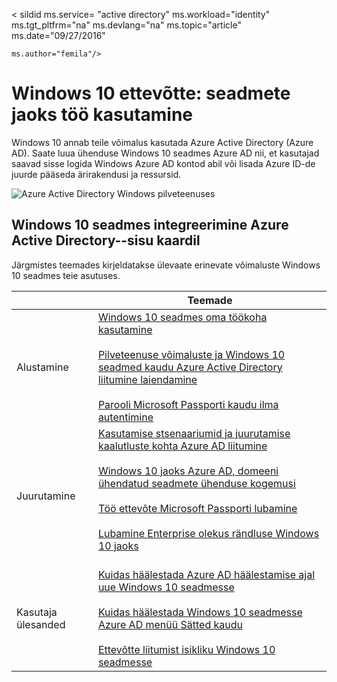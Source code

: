 <properties
    pageTitle="Windows 10 ettevõtte: võimalusi, kuidas kasutada seadmete jaoks töö | Microsoft Azure'i"
    description="Ülevaade Windows 10 seadmete jaoks enterprises ja kuidas integreerimine Azure Active Directory Windows Cloud juurutamine. Kontraste erineval viisil seadme saab ette valmistatud ja ettevõttes Azure portaali kaudu kasutada."
    keywords="pilvepõhine Windowsi, Windows Azure Active Directory, Azure, Windows Azure'i seadmetes Windows 10 seadmes"
    services="active-directory"
    documentationCenter=""
    authors="femila"
    manager="swadhwa"
    editor=""
    tags="azure-classic-portal"/>

< sildid ms.service= "active directory" ms.workload="identity" ms.tgt_pltfrm="na" ms.devlang="na" ms.topic="article" ms.date="09/27/2016"

    ms.author="femila"/>

# <a name="windows-10-for-the-enterprise-ways-to-use-devices-for-work"></a>Windows 10 ettevõtte: seadmete jaoks töö kasutamine

Windows 10 annab teile võimalus kasutada Azure Active Directory (Azure AD). Saate luua ühenduse Windows 10 seadmes Azure AD nii, et kasutajad saavad sisse logida Windows Azure AD kontod abil või lisada Azure ID-de juurde pääseda ärirakendusi ja ressursid.

![Azure Active Directory Windows pilveteenuses](./media/active-directory-azureadjoin/windows10-overview.png)


## <a name="integrating-windows-10-devices-with-azure-active-directory--a-content-map"></a>Windows 10 seadmes integreerimine Azure Active Directory--sisu kaardil

Järgmistes teemades kirjeldatakse ülevaate erinevate võimaluste Windows 10 seadmes teie asutuses.

|              | Teemade                                                                                                                                                                                                    |
|--------------------------------|-------------------------------------------------------------------------------------------------------------------------------------------------------------------------------------------------------------------------------------------------------------------------------------------------------------|
| Alustamine                  | [Windows 10 seadmes oma töökoha kasutamine](active-directory-azureadjoin-windows10-devices.md) <br> <br> [Pilveteenuse võimaluste ja Windows 10 seadmed kaudu Azure Active Directory liitumine laiendamine](active-directory-azureadjoin-overview.md) <br> <br> [Parooli Microsoft Passporti kaudu ilma autentimine](active-directory-azureadjoin-passport.md)                              |
| Juurutamine     | [Kasutamise stsenaariumid ja juurutamise kaalutluste kohta Azure AD liitumine](active-directory-azureadjoin-deployment-aadjoindirect.md) <br><br> [Windows 10 jaoks Azure AD, domeeni ühendatud seadmete ühenduse kogemusi](active-directory-azureadjoin-devices-group-policy.md)<br><br>[Töö ettevõte Microsoft Passporti lubamine](active-directory-azureadjoin-passport-deployment.md)<br><br> [Lubamine Enterprise olekus rändluse Windows 10 jaoks](active-directory-windows-enterprise-state-roaming-overview.md)<br><br> |
| Kasutaja ülesanded    | [Kuidas häälestada Azure AD häälestamise ajal uue Windows 10 seadmesse](active-directory-azureadjoin-user-frx.md) <br><br> [Kuidas häälestada Windows 10 seadmesse Azure AD menüü Sätted kaudu](active-directory-azureadjoin-user-upgrade.md) <br><br> [Ettevõtte liitumist isikliku Windows 10 seadmesse](active-directory-azureadjoin-personal-device.md) |
